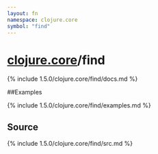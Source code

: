 ```yaml
---
layout: fn
namespace: clojure.core
symbol: "find"
---
```


# [clojure.core](../)/find

{% include 1.5.0/clojure.core/find/docs.md %}

##Examples

{% include 1.5.0/clojure.core/find/examples.md %}
## Source
{% include 1.5.0/clojure.core/find/src.md %}

